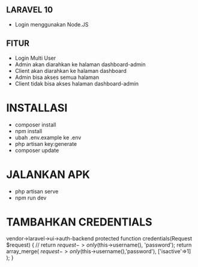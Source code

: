 ## LARAVEL 10
- Login menggunakan Node.JS
  
## FITUR
- Login Multi User
- Admin akan diarahkan ke halaman dashboard-admin
- Client akan diarahkan ke halaman dashboard
- Admin bisa akses semua halaman
- Client tidak bisa akses halaman dashboard-admin

# INSTALLASI
- composer install
- npm install
- ubah .env.example ke .env
- php artisan key:generate
- composer update

# JALANKAN APK
- php artisan serve
- npm run dev
  
# TAMBAHKAN CREDENTIALS
vendor->laravel->ui->auth-backend
protected function credentials(Request $request)
    {
        // return $request->only($this->username(), 'password');
        return array_merge(
            $request->only($this->username(),'password'),
            ['isactive'=>1]
        );
    }
